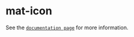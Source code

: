 # mat-icon

See the [`documentation page`](http://expandjs.com/elements/mat-icon) for more information.